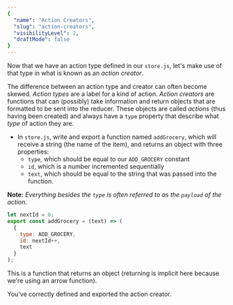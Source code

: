 ```yaml
---
{
  "name": "Action Creators",
  "slug": "action-creators",
  "visibilityLevel": 2,
  "draftMode": false
}
---
```

Now that we have an action type defined in our `store.js`, let's make use of that type in what is known as an *action creator*.

The difference between an action type and creator can often become skewed. _Action types_ are a label for a kind of action. _Action creators_ are functions that can (possibly) take information and return objects that are formatted to be sent into the reducer. These objects are called *actions* (thus having been created) and always have a `type` property that describe what *type* of action they are.

* In `store.js`, write and export a function named `addGrocery`, which will receive a string (the name of the item), and returns an object with three properties:
  * `type`, which should be equal to our `ADD_GROCERY` constant
  * `id`, which is a number incremented sequentially
  * `text`, which should be equal to the string that was passed into the function.

**Note:** _Everything besides the `type` is often referred to as the `payload` of the action._

```js
let nextId = 0;
export const addGrocery = (text) => (
  {
    type: ADD_GROCERY,
    id: nextId++,
    text
  }
);
```

This is a function that returns an object (returning is implicit here because we're using an arrow function).

<guide>
You've correctly defined and exported the action creator.
</guide>